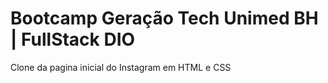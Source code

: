 # Bootcamp Geração Tech Unimed BH | FullStack DIO

Clone da pagina inicial do Instagram em HTML e CSS
